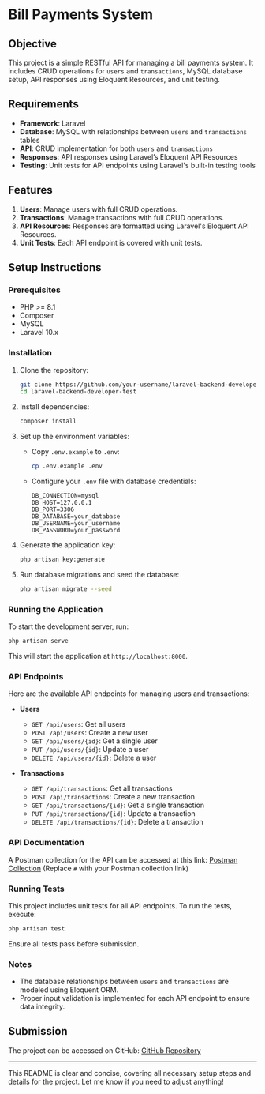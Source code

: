 # Bill Payments System

## Objective

This project is a simple RESTful API for managing a bill payments system. It includes CRUD operations for `users` and `transactions`, MySQL database setup, API responses using Eloquent Resources, and unit testing.

## Requirements

- **Framework**: Laravel
- **Database**: MySQL with relationships between `users` and `transactions` tables
- **API**: CRUD implementation for both `users` and `transactions`
- **Responses**: API responses using Laravel’s Eloquent API Resources
- **Testing**: Unit tests for API endpoints using Laravel's built-in testing tools

## Features

1. **Users**: Manage users with full CRUD operations.
2. **Transactions**: Manage transactions with full CRUD operations.
3. **API Resources**: Responses are formatted using Laravel's Eloquent API Resources.
4. **Unit Tests**: Each API endpoint is covered with unit tests.

## Setup Instructions

### Prerequisites

- PHP >= 8.1
- Composer
- MySQL
- Laravel 10.x

### Installation

1. Clone the repository:
   ```bash
   git clone https://github.com/your-username/laravel-backend-developer-test.git
   cd laravel-backend-developer-test
   ```

2. Install dependencies:
   ```bash
   composer install
   ```

3. Set up the environment variables:
   - Copy `.env.example` to `.env`:
     ```bash
     cp .env.example .env
     ```
   - Configure your `.env` file with database credentials:
     ```
     DB_CONNECTION=mysql
     DB_HOST=127.0.0.1
     DB_PORT=3306
     DB_DATABASE=your_database
     DB_USERNAME=your_username
     DB_PASSWORD=your_password
     ```

4. Generate the application key:
   ```bash
   php artisan key:generate
   ```

5. Run database migrations and seed the database:
   ```bash
   php artisan migrate --seed
   ```

### Running the Application

To start the development server, run:
```bash
php artisan serve
```
This will start the application at `http://localhost:8000`.

### API Endpoints

Here are the available API endpoints for managing users and transactions:

- **Users**
  - `GET /api/users`: Get all users
  - `POST /api/users`: Create a new user
  - `GET /api/users/{id}`: Get a single user
  - `PUT /api/users/{id}`: Update a user
  - `DELETE /api/users/{id}`: Delete a user

- **Transactions**
  - `GET /api/transactions`: Get all transactions
  - `POST /api/transactions`: Create a new transaction
  - `GET /api/transactions/{id}`: Get a single transaction
  - `PUT /api/transactions/{id}`: Update a transaction
  - `DELETE /api/transactions/{id}`: Delete a transaction

### API Documentation

A Postman collection for the API can be accessed at this link: [Postman Collection](#) (Replace `#` with your Postman collection link)

### Running Tests

This project includes unit tests for all API endpoints. To run the tests, execute:
```bash
php artisan test
```
Ensure all tests pass before submission.

### Notes

- The database relationships between `users` and `transactions` are modeled using Eloquent ORM.
- Proper input validation is implemented for each API endpoint to ensure data integrity.

## Submission

The project can be accessed on GitHub: [GitHub Repository](https://github.com/your-username/laravel-backend-developer-test)

---

This README is clear and concise, covering all necessary setup steps and details for the project. Let me know if you need to adjust anything!